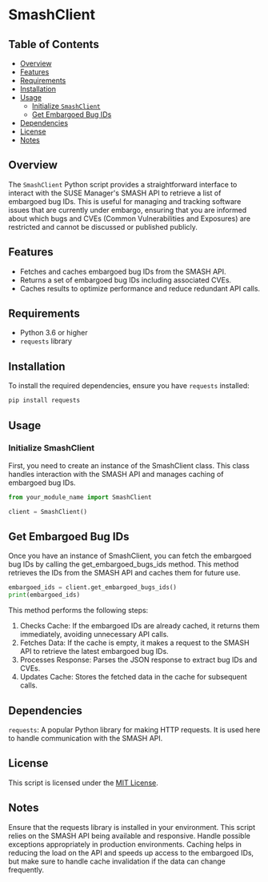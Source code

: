 # SmashClient

## Table of Contents

- [Overview](#overview)
- [Features](#features)
- [Requirements](#requirements)
- [Installation](#installation)
- [Usage](#usage)
  - [Initialize `SmashClient`](#initialize-smashclient)
  - [Get Embargoed Bug IDs](#get-embargoed-bug-ids)
- [Dependencies](#dependencies)
- [License](#license)
- [Notes](#notes)



## Overview

The `SmashClient` Python script provides a straightforward interface to interact
with the SUSE Manager's SMASH API to retrieve a list of embargoed bug IDs. This
is useful for managing and tracking software issues that are currently under
embargo, ensuring that you are informed about which bugs and CVEs (Common
Vulnerabilities and Exposures) are restricted and cannot be discussed or
published publicly.

## Features

- Fetches and caches embargoed bug IDs from the SMASH API.
- Returns a set of embargoed bug IDs including associated CVEs.
- Caches results to optimize performance and reduce redundant API calls.

## Requirements

- Python 3.6 or higher
- `requests` library

## Installation

To install the required dependencies, ensure you have `requests` installed:

```bash
pip install requests
```

## Usage

### Initialize SmashClient

First, you need to create an instance of the SmashClient class. This class
handles interaction with the SMASH API and manages caching of embargoed bug IDs.

```python
from your_module_name import SmashClient

client = SmashClient()
```

## Get Embargoed Bug IDs

Once you have an instance of SmashClient, you can fetch the embargoed bug IDs by
calling the get_embargoed_bugs_ids method. This method retrieves the IDs from
the SMASH API and caches them for future use.

```python
embargoed_ids = client.get_embargoed_bugs_ids()
print(embargoed_ids)
```

This method performs the following steps:

1. Checks Cache: If the embargoed IDs are already cached, it returns them
immediately, avoiding unnecessary API calls.
2. Fetches Data: If the cache is empty, it makes a request to the SMASH API to
retrieve the latest embargoed bug IDs.
3. Processes Response: Parses the JSON response to extract bug IDs and CVEs.
4. Updates Cache: Stores the fetched data in the cache for subsequent calls.

## Dependencies
`requests`: A popular Python library for making HTTP requests. It is used here to
handle communication with the SMASH API.

## License
This script is licensed under the [MIT License](https://opensource.org/licenses/MIT).

## Notes
Ensure that the requests library is installed in your environment.
This script relies on the SMASH API being available and responsive. Handle
possible exceptions appropriately in production environments.
Caching helps in reducing the load on the API and speeds up access to the
embargoed IDs, but make sure to handle cache invalidation if the data can change
frequently.
